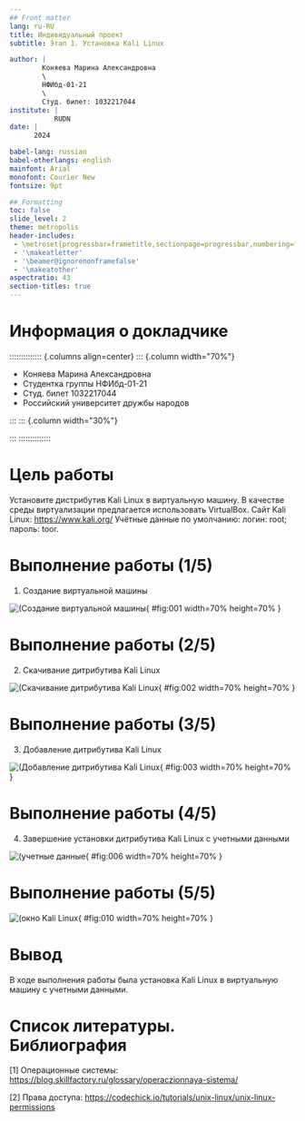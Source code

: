 ```yaml
---
## Front matter
lang: ru-RU
title: Индивидуальный проект
subtitle: Этап 1. Установка Kali Linux

author: |
        Коняева Марина Александровна
        \        
        НФИбд-01-21
        \
        Студ. билет: 1032217044
institute: |
           RUDN
date: |
      2024

babel-lang: russian
babel-otherlangs: english
mainfont: Arial
monofont: Courier New
fontsize: 9pt

## Formatting
toc: false
slide_level: 2
theme: metropolis
header-includes: 
 - \metroset{progressbar=frametitle,sectionpage=progressbar,numbering=fraction}
 - '\makeatletter'
 - '\beamer@ignorenonframefalse'
 - '\makeatother'
aspectratio: 43
section-titles: true
---
```


# Информация о докладчике

:::::::::::::: {.columns align=center}
::: {.column width="70%"}

  * Коняева Марина Александровна
  * Студентка группы НФИбд-01-21
  * Студ. билет 1032217044
  * Российский университет дружбы народов

:::
::: {.column width="30%"}



:::
::::::::::::::

# Цель работы

Установите дистрибутив Kali Linux в виртуальную машину.
В качестве среды виртуализации предлагается использовать VirtualBox.
Сайт Kali Linux: https://www.kali.org/
Учётные данные по умолчанию: логин: root; пароль: toor.

# Выполнение работы (1/5)

1. Создание виртуальной машины

![(Создание виртуальной машины](image/1.PNG){ #fig:001 width=70% height=70% }

# Выполнение работы (2/5)

2. Скачивание дитрибутива  Kali Linux

![(Скачивание дитрибутива  Kali Linux](image/2.PNG){ #fig:002 width=70% height=70% }

# Выполнение работы (3/5)

3. Добавление дитрибутива  Kali Linux

![(Добавление дитрибутива  Kali Linux](image/4.PNG){ #fig:003 width=70% height=70% }

# Выполнение работы (4/5)

4. Завершение установки дитрибутива  Kali Linux с учетными данными

![(учетные данные](image/3.PNG){ #fig:006 width=70% height=70% }

# Выполнение работы (5/5)

![(окно Kali Linux](image/5.PNG){ #fig:010 width=70% height=70% }

# Вывод

В ходе выполнения работы была установка Kali Linux в виртуальную машину с учетными данными.

# Список литературы. Библиография

[1] Операционные системы: https://blog.skillfactory.ru/glossary/operaczionnaya-sistema/

[2] Права доступа: https://codechick.io/tutorials/unix-linux/unix-linux-permissions